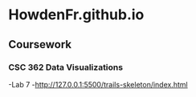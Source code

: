 # HowdenFr.github.io

## Coursework
### CSC 362 Data Visualizations
-Lab 7
-http://127.0.0.1:5500/trails-skeleton/index.html
